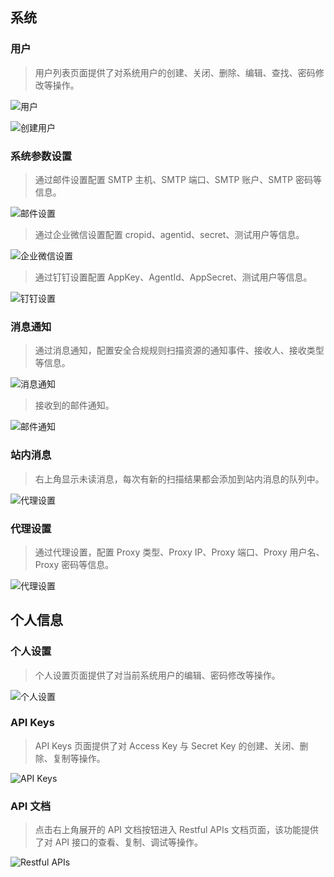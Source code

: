 ## 系统

### 用户

> 用户列表页面提供了对系统用户的创建、关闭、删除、编辑、查找、密码修改等操作。

![用户](../img/user_manual/settings/1.jpg)

![创建用户](../img/user_manual/settings/2.jpg)

### 系统参数设置

> 通过邮件设置配置 SMTP 主机、SMTP 端口、SMTP 账户、SMTP 密码等信息。

![邮件设置](../img/user_manual/settings/3.jpg)

> 通过企业微信设置配置 cropid、agentid、secret、测试用户等信息。

![企业微信设置](../img/user_manual/settings/4.jpg)

> 通过钉钉设置配置 AppKey、AgentId、AppSecret、测试用户等信息。

![钉钉设置](../img/user_manual/settings/5.jpg)

### 消息通知

> 通过消息通知，配置安全合规规则扫描资源的通知事件、接收人、接收类型等信息。

![消息通知](../img/user_manual/settings/6.jpg)

> 接收到的邮件通知。

![邮件通知](../img/user_manual/settings/7.jpg)

### 站内消息

> 右上角显示未读消息，每次有新的扫描结果都会添加到站内消息的队列中。

![代理设置](../img/user_manual/settings/12.jpg)

### 代理设置

> 通过代理设置，配置 Proxy 类型、Proxy IP、Proxy 端口、Proxy 用户名、Proxy 密码等信息。

![代理设置](../img/user_manual/settings/8.jpg)

## 个人信息

### 个人设置

> 个人设置页面提供了对当前系统用户的编辑、密码修改等操作。

![个人设置](../img/user_manual/settings/9.jpg)

### API Keys

> API Keys 页面提供了对 Access Key 与 Secret Key 的创建、关闭、删除、复制等操作。

![API Keys](../img/user_manual/settings/10.jpg)

### API 文档

> 点击右上角展开的 API 文档按钮进入 Restful APIs 文档页面，该功能提供了对 API 接口的查看、复制、调试等操作。

![Restful APIs](../img/user_manual/settings/11.png)
